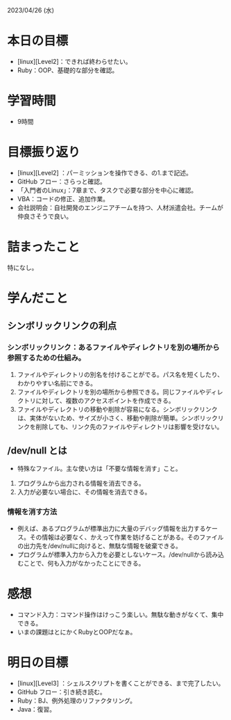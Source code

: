 2023/04/26 (水)

# 本日の目標

- [linux][Level2]：できれば終わらせたい。
- Ruby：OOP、基礎的な部分を確認。

# 学習時間

- 9時間

# 目標振り返り

- [linux][Level2] ：パーミッションを操作できる、の1.まで記述。
- GitHub フロー：さらっと確認。
- 「入門者のLinux」：7章まで、タスクで必要な部分を中心に確認。
- VBA：コードの修正、追加作業。
- 会社説明会：自社開発のエンジニアチームを持つ、人材派遣会社。チームが仲良さそうで良い。

# 詰まったこと

特になし。

# 学んだこと

## シンボリックリンクの利点
### シンボリックリンク：あるファイルやディレクトリを別の場所から参照するための仕組み。
1. ファイルやディレクトリの別名を付けることがでる。パス名を短くしたり、わかりやすい名前にできる。
2. ファイルやディレクトリを別の場所から参照できる。同じファイルやディレクトリに対して、複数のアクセスポイントを作成できる。
3. ファイルやディレクトリの移動や削除が容易になる。シンボリックリンクは、実体がないため、サイズが小さく、移動や削除が簡単。シンボリックリンクを削除しても、リンク先のファイルやディレクトリは影響を受けない。

## /dev/null とは

- 特殊なファイル。主な使い方は「不要な情報を消す」こと。

1. プログラムから出力される情報を消去できる。
2. 入力が必要ない場合に、その情報を消去できる。
### 情報を消す方法
- 例えば、あるプログラムが標準出力に大量のデバッグ情報を出力するケース。その情報は必要なく、かえって作業を妨げることがある。そのファイルの出力先を/dev/nullに向けると、無駄な情報を破棄できる。
- プログラムが標準入力から入力を必要としないケース。/dev/nullから読み込むことで、何も入力がなかったことにできる。

# 感想

- コマンド入力：コマンド操作はけっこう楽しい。無駄な動きがなくて、集中できる。
- いまの課題はとにかくRubyとOOPだなぁ。

# 明日の目標
- [linux][Level3] ：シェルスクリプトを書くことができる、まで完了したい。
- GitHub フロー：引き続き読む。
- Ruby：BJ、例外処理のリファクタリング。
- Java：復習。
